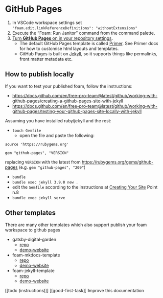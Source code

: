# GitHub Pages

1. In VSCode workspace settings set `"foam.edit.linkReferenceDefinitions": "withoutExtensions"`
2. Execute the “Foam: Run Janitor” command from the command palette.
3. [Turn **GitHub Pages** on in your repository settings](https://guides.github.com/features/pages/).
   - The default GitHub Pages template is called [Primer](https://github.com/pages-themes/primer). See Primer docs for how to customise html layouts and templates.
   - GitHub Pages is built on [Jekyll](https://jekyllrb.com/), so it supports things like permalinks, front matter metadata etc.

## How to publish locally

If you want to test your published foam, follow the instructions:

- <https://docs.github.com/en/free-pro-team@latest/github/working-with-github-pages/creating-a-github-pages-site-with-jekyll>
- <https://docs.github.com/en/free-pro-team@latest/github/working-with-github-pages/testing-your-github-pages-site-locally-with-jekyll>

Assuming you have installed ruby/jekyll and the rest:

- `touch Gemfile`
  - open the file and paste the following:

```
source 'https://rubygems.org'

gem "github-pages", "VERSION"
```

replacing `VERSION` with the latest from <https://rubygems.org/gems/github-pages> (e.g. `gem "github-pages", "209"`)

- `bundle`
- `bundle exec jekyll 3.9.0 new .`
- edit the `Gemfile` according to the instructions at [Creating Your Site](https://docs.github.com/en/free-pro-team@latest/github/working-with-github-pages/creating-a-github-pages-site-with-jekyll#creating-your-site) Point n.8
- `bundle exec jekyll serve`

## Other templates

There are many other templates which also support publish your foam workspace to github pages

* gatsby-digital-garden
  * [repo](https://github.com/mathieudutour/gatsby-digital-garden)
  * [demo-website](https://mathieudutour.github.io/gatsby-digital-garden/)
* foam-mkdocs-template
  * [repo](https://github.com/Jackiexiao/foam-mkdocs-template)
  * [demo-website](https://jackiexiao.github.io/foam/)
* foam-jekyll-template
  * [repo](https://github.com/hikerpig/foam-jekyll-template)
  * [demo-website](https://hikerpig.github.io/foam-jekyll-template/)

[[todo (instructions)]] [[good-first-task]] Improve this documentation

